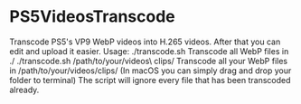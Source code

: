 # PS5VideosTranscode
Transcode PS5's VP9 WebP videos into H.265 videos. After that you can edit and upload it easier.
Usage: 
./transcode.sh Transcode all WebP files in ./
./transcode.sh /path/to/your/videos\ clips/ Transcode all your WebP files in /path/to/your/videos/clips/ (In macOS you can simply drag and drop your folder to terminal)
The script will ignore every file that has been transcoded already.